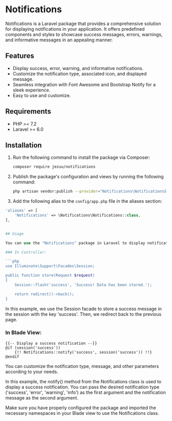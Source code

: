 # Notifications

Notifications is a Laravel package that provides a comprehensive solution for displaying notifications in your application. It offers predefined components and styles to showcase success messages, errors, warnings, and informative messages in an appealing manner.

## Features

- Display success, error, warning, and informative notifications.
- Customize the notification type, associated icon, and displayed message.
- Seamless integration with Font Awesome and Bootstrap Notify for a sleek experience.
- Easy to use and customize.

## Requirements

- PHP >= 7.2
- Laravel >= 6.0

## Installation

1. Run the following command to install the package via Composer:

   ```bash
   composer require jezuu/notifications
   ```
   
2. Publish the package's configuration and views by running the following command:

   ```bash
   php artisan vendor:publish --provider="Notifications\NotificationsServiceProvider"
   ```

3. Add the following alias to the `config/app.php` file in the aliases section:

```php
'aliases' => [
    'Notifications' => \Notifications\Notifications::class,
],


## Usage

You can use the "Notifications" package in Laravel to display notifications in your application. Here are examples of how to use it from the controller and Blade view:

### In Controller:

```php
use Illuminate\Support\Facades\Session;

public function store(Request $request)
{
    Session::flash('success', 'Success! Data has been stored.');

    return redirect()->back();
}
```
In this example, we use the Session facade to store a success message in the session with the key 'success'. Then, we redirect back to the previous page.

### In Blade View:

```blade
{{-- Display a success notification --}}
@if (session('success'))
    {!! Notifications::notify('success', session('success')) !!}
@endif
```

You can customize the notification type, message, and other parameters according to your needs.

In this example, the notify() method from the Notifications class is used to display a success notification. You can pass the desired notification type ('success', 'error', 'warning', 'info') as the first argument and the notification message as the second argument.

Make sure you have properly configured the package and imported the necessary namespaces in your Blade view to use the Notifications class.
